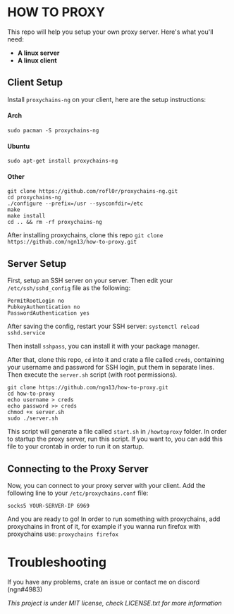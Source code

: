 # HOW TO PROXY
This repo will help you setup your own proxy server.
Here's what you'll need:
- **A linux server**
- **A linux client**

## Client Setup
Install `proxychains-ng` on your client, here are the
setup instructions:

#### Arch
```
sudo pacman -S proxychains-ng
```
#### Ubuntu
```
sudo apt-get install proxychains-ng
```
#### Other
```
git clone https://github.com/rofl0r/proxychains-ng.git
cd proxychains-ng
./configure --prefix=/usr --sysconfdir=/etc
make
make install
cd .. && rm -rf proxychains-ng
```

After installing proxychains, clone this repo
`git clone https://github.com/ngn13/how-to-proxy.git`

## Server Setup
First, setup an SSH server on your server.
Then edit your `/etc/ssh/sshd_config` file as the following:
```
PermitRootLogin no
PubkeyAuthentication no
PasswordAuthentication yes
```

After saving the config, restart your SSH server: 
`systemctl reload sshd.service`

Then install `sshpass`, you can install it with your
package manager.

After that, clone this repo, `cd` into it and crate a file called 
`creds`, containing your username and password for SSH login, put
them in separate lines. Then execute the `server.sh` script 
(with root permissions).
```
git clone https://github.com/ngn13/how-to-proxy.git
cd how-to-proxy
echo username > creds
echo password >> creds
chmod +x server.sh
sudo ./server.sh
```

This script will generate a file called `start.sh` in `/howtoproxy` folder.
In order to startup the proxy server, run this script.
If you want to, you can add this file to your crontab in order to run it on startup.

## Connecting to the Proxy Server
Now, you can connect to your proxy server with your client.
Add the following line to your `/etc/proxychains.conf` file:
```
socks5 YOUR-SERVER-IP 6969
```
And you are ready to go! In order to run something with
proxychains, add proxychains in front of it, for example
if you wanna run firefox with proxychains use: `proxychains firefox`

# Troubleshooting
If you have any problems, crate an issue or contact me on discord
(ngn#4983)

*This project is under MIT license, check LICENSE.txt for more information*